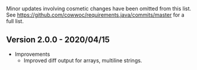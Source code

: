 Minor updates involving cosmetic changes have been omitted from this list. See https://github.com/cowwoc/requirements.java/commits/master for a full list.

## Version 2.0.0 - 2020/04/15 ##

* Improvements
    * Improved diff output for arrays, multiline strings.